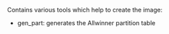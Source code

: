 Contains various tools which help to create the image:

* gen_part: generates the Allwinner partition table
